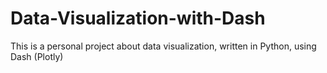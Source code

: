 # Data-Visualization-with-Dash
This is a personal project about data visualization, written in Python, using Dash (Plotly) 
